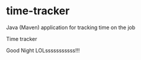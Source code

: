 # time-tracker
Java (Maven) application for tracking time on the job

Time tracker

Good Night LOLsssssssssss!!!
